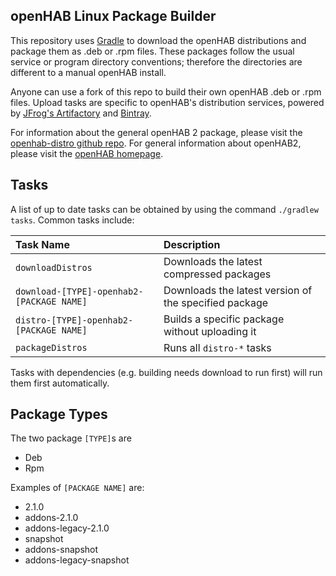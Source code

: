 ## openHAB Linux Package Builder

This repository uses [Gradle](https://gradle.org/) to download the openHAB distributions and package them as .deb or .rpm files.
These packages follow the usual service or program directory conventions; therefore the directories are different to a manual openHAB install.

Anyone can use a fork of this repo to build their own openHAB .deb or .rpm files.
Upload tasks are specific to openHAB's distribution services, powered by [JFrog's Artifactory](https://openhab.jfrog.io/) and [Bintray](https://bintray.com/openhab).

For information about the general openHAB 2 package, please visit the [openhab-distro github repo](https://github.com/openhab/openhab-distro).
For general information about openHAB2, please visit the [openHAB homepage](http://www.openhab.org/).

## Tasks

A list of up to date tasks can be obtained by using the command `./gradlew tasks`. Common tasks include:

| Task Name                                 | Description                                                 |
|:------------------------------------------|:------------------------------------------------------------|
| `downloadDistros`                         | Downloads the latest compressed packages                    |
| `download-[TYPE]-openhab2-[PACKAGE NAME]` | Downloads the latest version of the specified package       |
| `distro-[TYPE]-openhab2-[PACKAGE NAME]`   | Builds a specific package without uploading it              |
| `packageDistros`                          | Runs all `distro-*` tasks                                   |

Tasks with dependencies (e.g. building needs download to run first) will run them first automatically.

## Package Types

The two package `[TYPE]`s are 

 - Deb
 - Rpm

Examples of `[PACKAGE NAME]` are:

 - 2.1.0
 - addons-2.1.0
 - addons-legacy-2.1.0
 - snapshot
 - addons-snapshot
 - addons-legacy-snapshot
 